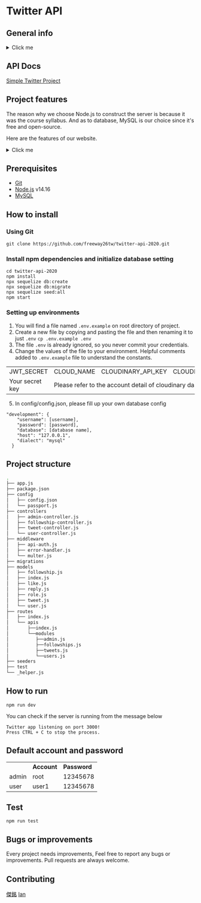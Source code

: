 # Twitter API

## General info

<details hide><summary>Click me</summary>

The repository contains the backend code for the project of ALPHAcamp Simple Twitter course. In the project, we were instructed to build a twitter-like website. The frontend of the project is available [here](https://ljbl22.github.io/react_twitter/), and the backend is deployed on Heroku cloud application platform [here](https://dry-lowlands-42863.herokuapp.com/api).

</details>

## API Docs
[Simple Twitter Project](https://documenter.getpostman.com/view/21270873/2s93RUvsWY)

## Project features
The reason why we choose Node.js to construct the server is because it was the course syllabus. And as to database, MySQL is our choice since it's free and open-source.

Here are the features of our website.

<details hide><summary>Click me</summary>
    
### Seed Data
* Seed Account (at least two shown below)
       - account (for admin): Admin, password: 12345678
       - account (for user): User1, password: 12345678
* Each user has 10 tweets, each with three response for 3 different users.

### Tweet/Comment
* Users can browse all tweets
* After clicking tweet, its content and reponse will show up.
* Users can response others' tweet
* User can neither reply or like others comment
* After clicking user's avatar, his/her info and tweets are shown
* User can add tweet

### User Interaction
* User can follow/unfollow other users
* User can press Like/Unlike on others' tweet
* User can edit their own profile

### Metrics Summary
* Any valid user can browse the data below:
       - Tweets
       - Comment
       - Following
       - Follower
       - Like
* User can view users with top 10 followers in the side bar

### Backstage
* Admin should login via specific page
* Admin can browse all tweets
* Admin can browse all users and all summary data

</details>

## Prerequisites
* [Git](https://git-scm.com/)
* [Node.js](https://nodejs.org/en) v14.16
* [MySQL](https://www.mysql.com/)

## How to install
### Using Git
```
git clone https://github.com/freeway26tw/twitter-api-2020.git
```
### Install npm dependencies and initialize database setting
```
cd twitter-api-2020
npm install
npx sequelize db:create
npx sequelize db:migrate
npx sequelize seed:all
npm start
```

### Setting up environments
1. You will find a file named `.env.example` on root directory of project.
2.  Create a new file by copying and pasting the file and then renaming it to just `.env`
`cp .env.example .env`
3. The file `.env` is already ignored, so you never commit your credentials.
4. Change the values of the file to your environment. Helpful comments added to `.env.example` file to understand the constants.

<table>
  <tr>
    <td>JWT_SECRET</td>
    <td>CLOUD_NAME</td>
    <td>CLOUDINARY_API_KEY</td>
    <td>CLOUDINARY_API_SECRET</td>
  </tr>
  <tr>
    <td>Your secret key</td>
    <td colspan="3">Please refer to the account detail of cloudinary dashboard</td>
  </tr>
</table>

5. In config/config.json, please fill up your own database config
```
"development": {
    "username": [username],
    "password": [password],
    "database": [database name],
    "host": "127.0.0.1",
    "dialect": "mysql"
  }
```

## Project structure
```sh
.
├── app.js
├── package.json
├── config
│   ├── config.json
│   └── passport.js
├── controllers
│   ├── admin-controller.js
│   ├── followship-controller.js
│   ├── tweet-controller.js
│   └── user-controller.js
├── middleware
│   ├── api-auth.js
│   ├── error-handler.js
│   └── multer.js
├── migrations
├── models
│   ├── followship.js
│   ├── index.js
│   ├── like.js
│   ├── reply.js
│   ├── role.js
│   ├── tweet.js
│   └── user.js
├── routes
│   ├── index.js
│   └── apis
│       ├──index.js
│       └──modules
│          ├──admin.js
│          ├──followships.js
│          ├──tweets.js
│          └──users.js
├── seeders
├── test
└── _helper.js
```

## How to run
```
npm run dev
```
You can check if the server is running from the message below
```
Twitter app listening on port 3000!
Press CTRL + C to stop the process.
```

## Default account and password
<table>
  <th>
    <td style="font-weight:bold">Account</td>
    <td style="font-weight:bold">Password</td>
  </th>
  <tr>
    <td>admin</td>
    <td>root</td>
    <td>12345678</td>
  </tr>
  <tr>
    <td>user</td>
    <td>user1</td>
    <td>12345678</td>
  </tr>
</table>


## Test
`npm run test`

## Bugs or improvements
Every project needs improvements, Feel free to report any bugs or improvements. Pull requests are always welcome.

## Contributing
[傑銘](https://github.com/freeway26tw)
[Ian](https://github.com/Ian920511)